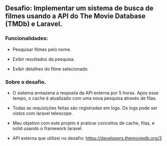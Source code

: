 ## Desafio: Implementar um sistema de busca de filmes usando a API do The Movie Database (TMDb) e Laravel.  

    
### Funcionalidades:

- Pesquisar filmes pelo nome.

- Exibir resultados da pesquisa.

- Exibir detalhes do filme selecionado.

### Sobre o desafio.  

- O sistema armazena a resposta da API externa por 5 horas. Após esse tempo, o cache é atualizado com uma nova pesquisa através de filas.

- Todas as requisições feitas são registradas em logs. Os logs pode ser vistos com laravel telescope.

- Meu objetivo com este projeto é praticar conceitos de cache, filas, e solid usando o framework laravel.

- API externa que utilizei no desafio: https://developers.themoviedb.org/3
